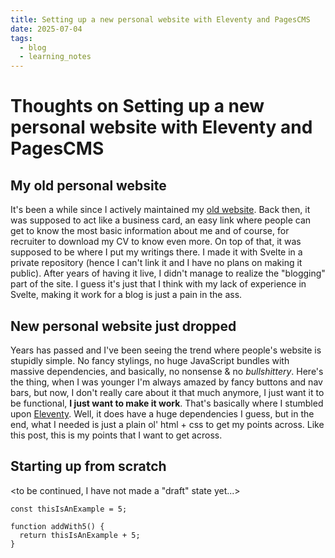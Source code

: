 ```yaml
---
title: Setting up a new personal website with Eleventy and PagesCMS
date: 2025-07-04
tags:
  - blog
  - learning_notes
---
```

# Thoughts on Setting up a new personal website with Eleventy and PagesCMS

## My old personal website

It's been a while since I actively maintained my [old website](https://denicho-dev-deni-chos-projects.vercel.app/). Back then, it was supposed to act like a business card, an easy link where people can get to know the most basic information about me and of course, for recruiter to download my CV to know even more. On top of that, it was supposed to be where I put my writings there. I made it with Svelte in a private repository (hence I can't link it and I have no plans on making it public). After years of having it live, I didn't manage to realize the "blogging" part of the site. I guess it's just that I think with my lack of experience in Svelte, making it work for a blog is just a pain in the ass.

## New personal website just dropped

Years has passed and I've been seeing the trend where people's website is stupidly simple. No fancy stylings, no huge JavaScript bundles with massive dependencies, and basically, no nonsense & no _bullshittery_. Here's the thing, when I was younger I'm always amazed by fancy buttons and nav bars, but now, I don't really care about it that much anymore, I just want it to be functional, **I just want to make it work**. That's basically where I stumbled upon [Eleventy](https://www.11ty.dev). Well, it does have a huge dependencies I guess, but in the end, what I needed is just a plain ol' html + css to get my points across. Like this post, this is my points that I want to get across.

## Starting up from scratch

<to be continued, I have not made a "draft" state yet...>

```
const thisIsAnExample = 5;

function addWith5() {
  return thisIsAnExample + 5;
}
```
